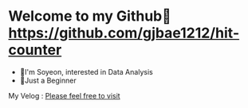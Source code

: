 # Welcome to my Github🙌 https://github.com/gjbae1212/hit-counter
* 🎈I'm Soyeon, interested in Data Analysis
* 🌱Just a Beginner

My Velog : [Please feel free to visit](https://velog.io/@xoyeon)
